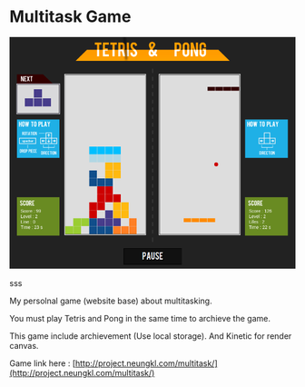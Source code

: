 # Multitask Game

<img src="preview.png" width="600">


sss

My persolnal game (website base) about multitasking.

You must play Tetris and Pong in the same time to archieve the game.

This game include archievement (Use local storage).
And Kinetic for render canvas.

Game link here : [http://project.neungkl.com/multitask/](http://project.neungkl.com/multitask/)
